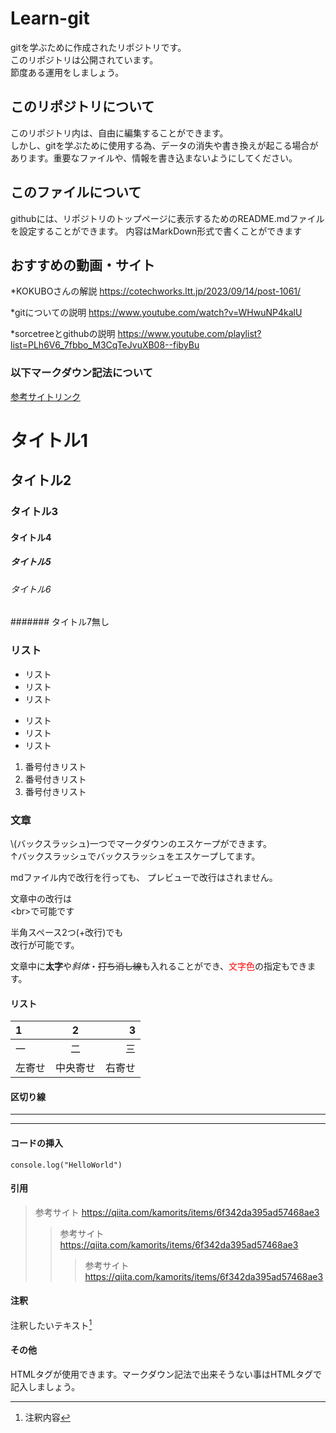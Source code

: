 # Learn-git
gitを学ぶために作成されたリポジトリです。  
このリポジトリは公開されています。  
節度ある運用をしましょう。

## このリポジトリについて
このリポジトリ内は、自由に編集することができます。  
しかし、gitを学ぶために使用する為、データの消失や書き換えが起こる場合があります。重要なファイルや、情報を書き込まないようにしてください。

## このファイルについて
githubには、リポジトリのトップページに表示するためのREADME.mdファイルを設定することができます。
内容はMarkDown形式で書くことができます

## おすすめの動画・サイト
*KOKUBOさんの解説
https://cotechworks.ltt.jp/2023/09/14/post-1061/

*gitについての説明
https://www.youtube.com/watch?v=WHwuNP4kalU

*sorcetreeとgithubの説明
https://www.youtube.com/playlist?list=PLh6V6_7fbbo_M3CqTeJvuXB08--fibyBu


### 以下マークダウン記法について

[参考サイトリンク](https://qiita.com/kamorits/items/6f342da395ad57468ae3)

# タイトル1
## タイトル2
### タイトル3
#### タイトル4
##### タイトル5
###### タイトル6
####### タイトル7無し

### リスト
- リスト
- リスト
- リスト
* リスト
* リスト
* リスト
1. 番号付きリスト
1. 番号付きリスト
1. 番号付きリスト

### 文章
\\(バックスラッシュ)一つでマークダウンのエスケープができます。  
↑バックスラッシュでバックスラッシュをエスケープしてます。

mdファイル内で改行を行っても、
プレビューで改行はされません。

文章中の改行は<br>\<br>で可能です

半角スペース2つ(+改行)でも  
改行が可能です。

文章中に**太字**や*斜体*・~~打ち消し線~~も入れることができ、<font color="Red">文字色</font>の指定もできます。

#### リスト
| 1 | 2 | 3 |
| :-- | :-: | --: |
| 一 | 二 | 三 |
| 左寄せ | 中央寄せ | 右寄せ |

#### 区切り線

***

---

#### コードの挿入
```javascript:helloworld
console.log("HelloWorld")
```

#### 引用
> 参考サイト https://qiita.com/kamorits/items/6f342da395ad57468ae3  
>> 参考サイト https://qiita.com/kamorits/items/6f342da395ad57468ae3  
>>> 参考サイト https://qiita.com/kamorits/items/6f342da395ad57468ae3  

#### 注釈
注釈したいテキスト[^1]

[^1]:注釈内容


#### その他
HTMLタグが使用できます。マークダウン記法で出来そうない事はHTMLタグで記入しましょう。
